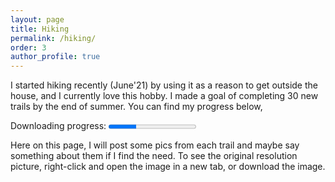 ```yaml
---
layout: page
title: Hiking
permalink: /hiking/
order: 3
author_profile: true
---
```


I started hiking recently (June'21) by using it as a reason to get outside the house, and I currently love this hobby. I made a goal of completing 30 new trails by the end of summer. You can find my progress below,

<!-- <head>

  <link rel="stylesheet" href="https://maxcdn.bootstrapcdn.com/bootstrap/3.4.1/css/bootstrap.min.css">

</head> -->

<!-- <div class="progress">
  <div class="progress-bar progress-bar-success" role="progressbar" aria-valuenow="10"
  aria-valuemin="0" aria-valuemax="100" style="width:10%">
    10% Complete (3/30)
  </div>
</div> -->

<label for="file">Downloading progress:</label>
<progress id="file" value="32" max="100"> 32% </progress>

Here on this page, I will post some pics from each trail and maybe say something about them if I find the need. To see the original resolution picture, right-click and open the image in a new tab, or download the image.